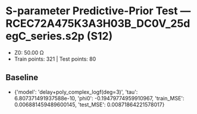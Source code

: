 # S-parameter Predictive-Prior Test — RCEC72A475K3A3H03B_DC0V_25degC_series.s2p (S12)
- Z0: 50.00 Ω
- Train points: 321  |  Test points: 80

## Baseline
- {'model': 'delay+poly_complex_logf(deg=3)', 'tau': 6.807371491937588e-10, 'phi0': -0.19479774959910967, 'train_MSE': 0.006881459489600145, 'test_MSE': 0.00871864221578017}
